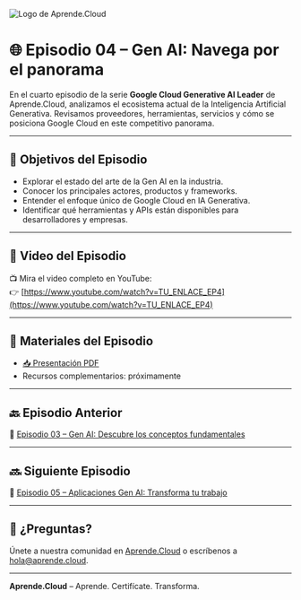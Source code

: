 ![Logo de Aprende.Cloud](https://media.licdn.com/dms/image/v2/D4E0BAQEcS_NueMRdKg/company-logo_200_200/company-logo_200_200/0/1720507130557/aprende_cloud_logo?e=1753315200&v=beta&t=4h0PIMDcupaxj_IH6IkyNkzja5ElsqWlyCQuPppjVwY)

# 🌐 Episodio 04 – Gen AI: Navega por el panorama

En el cuarto episodio de la serie **Google Cloud Generative AI Leader** de Aprende.Cloud, analizamos el ecosistema actual de la Inteligencia Artificial Generativa. Revisamos proveedores, herramientas, servicios y cómo se posiciona Google Cloud en este competitivo panorama.

---

## 🎯 Objetivos del Episodio

- Explorar el estado del arte de la Gen AI en la industria.
- Conocer los principales actores, productos y frameworks.
- Entender el enfoque único de Google Cloud en IA Generativa.
- Identificar qué herramientas y APIs están disponibles para desarrolladores y empresas.

---

## 🎥 Video del Episodio

📺 Mira el video completo en YouTube:  
👉 [https://www.youtube.com/watch?v=TU_ENLACE_EP4](https://www.youtube.com/watch?v=TU_ENLACE_EP4)

---

## 📄 Materiales del Episodio

- [📥 Presentación PDF](./ctr-gcp-generative-ai-leader-ep-04.pdf)
- Recursos complementarios: próximamente

---

## 🔙 Episodio Anterior

🧠 [Episodio 03 – Gen AI: Descubre los conceptos fundamentales](../ctr-gcp-generative-ai-leader-ep-03/)

---

## 🔜 Siguiente Episodio

💼 [Episodio 05 – Aplicaciones Gen AI: Transforma tu trabajo](../ctr-gcp-generative-ai-leader-ep-05/)

---

## 💬 ¿Preguntas?

Únete a nuestra comunidad en [Aprende.Cloud](https://aprende.cloud) o escríbenos a hola@aprende.cloud.

---

**Aprende.Cloud** – Aprende. Certifícate. Transforma.
